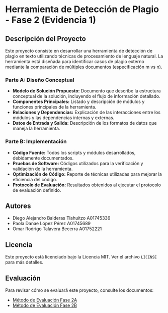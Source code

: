 # Herramienta de Detección de Plagio - Fase 2 (Evidencia 1)

## Descripción del Proyecto
Este proyecto consiste en desarrollar una herramienta de detección de plagio en texto utilizando técnicas de procesamiento de lenguaje natural. La herramienta está diseñada para identificar casos de plagio externo mediante la comparación de múltiples documentos (especificación m vs n).

### Parte A: Diseño Conceptual
- **Modelo de Solución Propuesto:** Documento que describe la estructura conceptual de la solución, incluyendo el flujo de información detallado.
- **Componentes Principales:** Listado y descripción de módulos y funciones principales de la herramienta.
- **Relaciones y Dependencias:** Explicación de las interacciones entre los módulos y las dependencias internas y externas.
- **Datos de Entrada y Salida:** Descripción de los formatos de datos que maneja la herramienta.

### Parte B: Implementación
- **Código Fuente:** Todos los scripts y módulos desarrollados, debidamente documentados.
- **Pruebas de Software:** Códigos utilizados para la verificación y validación de la herramienta.
- **Optimización de Código:** Reporte de técnicas utilizadas para mejorar la eficiencia del código.
- **Protocolo de Evaluación:** Resultados obtenidos al ejecutar el protocolo de evaluación definido.

## Autores
- Diego Alejandro Balderas Tlahuitzo A01745336
- Paola Danae López Pérez A01745689
- Omar Rodrigo Talavera Becerra A01752221


## Licencia
Este proyecto está licenciado bajo la Licencia MIT. Ver el archivo `LICENSE` para más detalles.

## Evaluación
Para revisar cómo se evaluará este proyecto, consulte los documentos:
- [Método de Evaluación Fase 2A](URL_aquí)
- [Método de Evaluación Fase 2B](URL_aquí)
